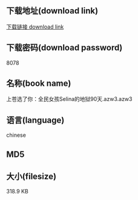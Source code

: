 ## 下载地址(download link)
[下载链接 download link](https://tutu365.netlify.app/?s=%E4%B8%8A%E8%8B%8D%E9%80%89%E4%BA%86%E4%BD%A0%EF%BC%9A%E5%85%A8%E6%B0%91%E5%A5%B3%E5%AD%A9Selina%E7%9A%84%E5%9C%B0%E7%8B%B190%E5%A4%A9.azw3)

## 下载密码(download password)
8078

## 名称(book name)
上苍选了你：全民女孩Selina的地狱90天.azw3.azw3

## 语言(language)
chinese

## MD5


## 大小(filesize)
318.9 KB
